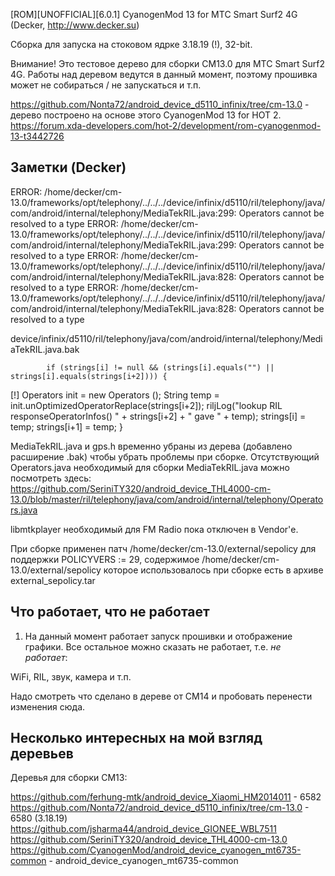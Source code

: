 [ROM][UNOFFICIAL][6.0.1] CyanogenMod 13 for MTC Smart Surf2 4G (Decker, http://www.decker.su)

Сборка для запуска на стоковом ядрке 3.18.19 (!), 32-bit.

Внимание! Это тестовое дерево для сборки CM13.0 для МТС Smart Surf2 4G. Работы над деревом ведутся в данный момент,
поэтому прошивка может не собираться / не запускаться и т.п. 

https://github.com/Nonta72/android_device_d5110_infinix/tree/cm-13.0 - дерево построено на основе этого CyanogenMod 13 for HOT 2.
https://forum.xda-developers.com/hot-2/development/rom-cyanogenmod-13-t3442726

Заметки (Decker)
----------------

ERROR: /home/decker/cm-13.0/frameworks/opt/telephony/../../../device/infinix/d5110/ril/telephony/java/com/android/internal/telephony/MediaTekRIL.java:299: Operators cannot be resolved to a type
ERROR: /home/decker/cm-13.0/frameworks/opt/telephony/../../../device/infinix/d5110/ril/telephony/java/com/android/internal/telephony/MediaTekRIL.java:299: Operators cannot be resolved to a type
ERROR: /home/decker/cm-13.0/frameworks/opt/telephony/../../../device/infinix/d5110/ril/telephony/java/com/android/internal/telephony/MediaTekRIL.java:828: Operators cannot be resolved to a type
ERROR: /home/decker/cm-13.0/frameworks/opt/telephony/../../../device/infinix/d5110/ril/telephony/java/com/android/internal/telephony/MediaTekRIL.java:828: Operators cannot be resolved to a type

device/infinix/d5110/ril/telephony/java/com/android/internal/telephony/MediaTekRIL.java.bak 

            if (strings[i] != null && (strings[i].equals("") || strings[i].equals(strings[i+2]))) {
[!]		Operators init = new Operators ();
		String temp = init.unOptimizedOperatorReplace(strings[i+2]);
		riljLog("lookup RIL responseOperatorInfos() " + strings[i+2] + " gave " + temp);
                strings[i] = temp;
                strings[i+1] = temp;
            }


MediaTekRIL.java и gps.h временно убраны из дерева (добавлено расширение .bak) чтобы убрать проблемы при сборке.
Отсутствующий Operators.java необходимый для сборки MediaTekRIL.java можно посмотреть здесь:
https://github.com/SeriniTY320/android_device_THL4000-cm-13.0/blob/master/ril/telephony/java/com/android/internal/telephony/Operators.java

libmtkplayer необходимый для FM Radio пока отключен в Vendor'е.

При сборке применен патч /home/decker/cm-13.0/external/sepolicy для поддержки POLICYVERS := 29, содержимое
/home/decker/cm-13.0/external/sepolicy которое использовалось при сборке есть в архиве external_sepolicy.tar

Что работает, что не работает
-----------------------------

1. На данный момент работает запуск прошивки и отображение графики. Все остальное можно сказать не работает, т.е.
*не работает*:

WiFi, RIL, звук, камера и т.п.

Надо смотреть что сделано в дереве от CM14 и пробовать перенести изменения сюда.

Несколько интересных на мой взгляд деревьев
-------------------------------------------

Деревья для сборки CM13:

https://github.com/ferhung-mtk/android_device_Xiaomi_HM2014011 - 6582
https://github.com/Nonta72/android_device_d5110_infinix/tree/cm-13.0 - 6580 (3.18.19)
https://github.com/jsharma44/android_device_GIONEE_WBL7511
https://github.com/SeriniTY320/android_device_THL4000-cm-13.0
https://github.com/CyanogenMod/android_device_cyanogen_mt6735-common - android_device_cyanogen_mt6735-common